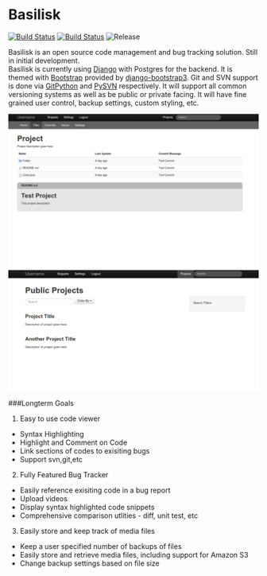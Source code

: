 Basilisk
============
[![Build Status](https://travis-ci.org/basilisk-pm/basilisk.svg?branch=master)](https://travis-ci.org/basilisk-pm/basilisk)
[![Build Status](https://readthedocs.org/projects/basilisk-django/badge/?version=latest)](https://readthedocs.org/projects/basilisk-django/)
![Release](http://img.shields.io/badge/release-dev-green.svg)

Basilisk is an open source code management and bug tracking solution.  Still in initial development.    
Basilisk is currently using [Django](https://www.djangoproject.com/) with Postgres for the backend. It is themed with [Bootstrap](http://getbootstrap.com/) provided by [django-bootstrap3](https://github.com/dyve/django-bootstrap3). Git and SVN support is done via [GitPython](https://gitorious.org/git-python/) and [PySVN](http://pysvn.tigris.org/docs/pysvn_prog_guide.html) respectively. It will support all common versioning systems as well as be public or private facing. It will have fine grained user control, backup settings, custom styling, etc.

![Alt text](/mockup/screenshots/project.png "Project")
![Alt text](/mockup/screenshots/project-list.png "Project List")

###Longterm Goals
1. Easy to use code viewer
  * Syntax Highlighting
  * Highlight and Comment on Code
  * Link sections of codes to exisiting bugs
  * Support svn,git,etc
2. Fully Featured Bug Tracker
  * Easily reference exisiting code in a bug report
  * Upload videos 
  * Display syntax highlighted code snippets
  * Comprehensive comparison utlities - diff, unit test, etc
3. Easily store and keep track of media files
  * Keep a user specified number of backups of files
  * Easily store and retrieve media files, including support for Amazon S3
  * Change backup settings based on file size


